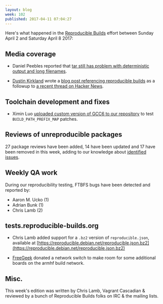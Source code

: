 ```yaml
---
layout: blog
week: 102
published: 2017-04-11 07:04:27
---
```


Here's what happened in the [Reproducible Builds](https://reproducible-builds.org) effort between Sunday April 2 and Saturday April 8 2017:

Media coverage
--------------

- Daniel Peebles reported that [tar still has problem with deterministic output and long filenames](http://lists.gnu.org/archive/html/bug-tar/2017-04/msg00004.html).

- [Dustin Kirkland](http://dustinkirkland.com) wrote a [blog post referencing reproducible builds](http://blog.dustinkirkland.com/2017/04/thank-you-note-to-hackernews.html) as a followup to [a recent thread on Hacker News](https://news.ycombinator.com/item?id=14002821).

Toolchain development and fixes
-------------------------------

- Ximin Luo [uploaded custom version of GCC6 to our repository](http://lists.alioth.debian.org/pipermail/reproducible-builds/Week-of-Mon-20170403/008609.html) to test `BUILD_PATH_PREFIX_MAP` patches.


Reviews of unreproducible packages
----------------------------------

27 package reviews have been added, 14 have been updated and 17 have been removed in this week,
adding to our knowledge about [identified issues](https://tests.reproducible-builds.org/debian/index_issues.html).

Weekly QA work
--------------

During our reproducibility testing, FTBFS bugs have been detected and reported by:

 - Aaron M. Ucko (1)
 - Adrian Bunk (1)
 - Chris Lamb (2)

tests.reproducible-builds.org
-----------------------

- Chris Lamb added support for a `.bz2` version of `reproducible.json`, available at [https://reproducible.debian.net/reproducible.json.bz2](https://reproducible.debian.net/reproducible.json.bz2)

- [FreeGeek](http://freegeek.org) donated a network switch to make room for some additional boards on the armhf build network.

Misc.
-----

This week's edition was written by Chris Lamb, Vagrant Cascadian & reviewed by a bunch of Reproducible Builds folks on IRC & the mailing lists.

